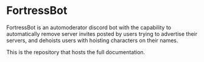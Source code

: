 # FortressBot

FortressBot is an automoderator discord bot with the capability to automatically remove server invites posted by users trying to advertise their servers, and dehoists users with hoisting characters on their names.

This is the repository that hosts the full documentation.
